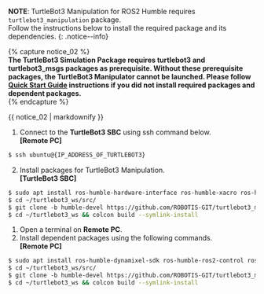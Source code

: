 
**NOTE**: TurtleBot3 Manipulation for ROS2 Humble requires `turtlebot3_manipulation` package.  
Follow the instructions below to install the required package and its dependencies.
{: .notice--info}

{% capture notice_02 %}  
**The TurtleBot3 Simulation Package requires turtlebot3 and turtlebot3_msgs packages as prerequisite. Without these prerequisite packages, the TurtleBot3 Manipulator cannot be launched. Please follow [Quick Start Guide](/docs/en/platform/turtlebot3/quick-start) instructions if you did not install required packages and dependent packages.**  
{% endcapture %}
<div class="notice--danger">{{ notice_02 | markdownify }}</div>

1. Connect to the **TurtleBot3 SBC** using ssh command below.   
**[Remote PC]**  
  ```bash
  $ ssh ubuntu@{IP_ADDRESS_OF_TURTLEBOT3}
  ```
2. Install packages for TurtleBot3 Manipulation.  
**[TurtleBot3 SBC]**  
  ```bash
  $ sudo apt install ros-humble-hardware-interface ros-humble-xacro ros-humble-ros2-control ros-humble-ros2-controllers ros-humble-gripper-controllers
  $ cd ~/turtlebot3_ws/src/
  $ git clone -b humble-devel https://github.com/ROBOTIS-GIT/turtlebot3_manipulation.git
  $ cd ~/turtlebot3_ws && colcon build --symlink-install
  ```


1. Open a terminal on **Remote PC**. 
2. Install dependent packages using the following commands.  
**[Remote PC]**  
  ```bash
  $ sudo apt install ros-humble-dynamixel-sdk ros-humble-ros2-control ros-humble-ros2-controllers ros-humble-gripper-controllers ros-humble-moveit*
  $ cd ~/turtlebot3_ws/src/
  $ git clone -b humble-devel https://github.com/ROBOTIS-GIT/turtlebot3_manipulation.git
  $ cd ~/turtlebot3_ws && colcon build --symlink-install
  ```
